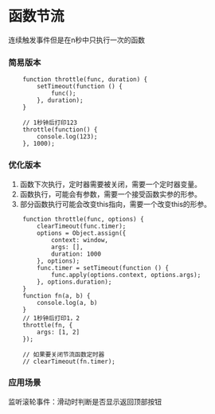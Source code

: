 # 函数节流
连续触发事件但是在n秒中只执行一次的函数    

### 简易版本
```
    function throttle(func, duration) {
        setTimeout(function () {
            func();
        }, duration);
    }

    // 1秒钟后打印123
    throttle(function() {
        console.log(123);
    }, 1000);
```

### 优化版本
1. 函数下次执行，定时器需要被关闭，需要一个定时器变量。    
1. 函数执行，可能会有参数，需要一个接受函数实参的形参。 
1. 部分函数执行可能会改变this指向，需要一个改变this的形参。

```
    function throttle(func, options) {
        clearTimeout(func.timer);
        options = Object.assign({
            context: window,
            args: [],
            duration: 1000
        }, options);
        func.timer = setTimeout(function () {
            func.apply(options.context, options.args);
        }, options.duration);
    }
    function fn(a, b) {
        console.log(a, b)
    }
    // 1秒钟后打印1，2
    throttle(fn, {
        args: [1, 2]
    });

    // 如果要关闭节流函数定时器
    // clearTimeout(fn.timer);
```

### 应用场景
监听滚轮事件：滑动时判断是否显示返回顶部按钮

